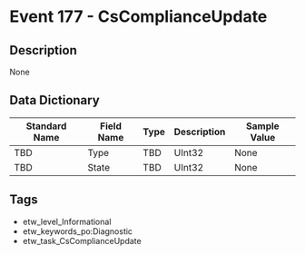 # Event 177 - CsComplianceUpdate

## Description
None

## Data Dictionary
|Standard Name|Field Name|Type|Description|Sample Value|
|---|---|---|---|---|
|TBD|Type|TBD|UInt32|None|None|
|TBD|State|TBD|UInt32|None|None|

## Tags
* etw_level_Informational
* etw_keywords_po:Diagnostic
* etw_task_CsComplianceUpdate